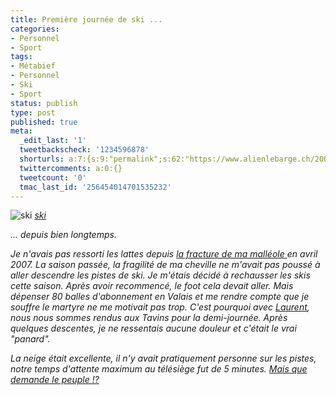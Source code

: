 ```yaml
---
title: Première journée de ski ...
categories:
- Personnel
- Sport
tags:
- Métabief
- Personnel
- Ski
- Sport
status: publish
type: post
published: true
meta:
  _edit_last: '1'
  tweetbackscheck: '1234596878'
  shorturls: a:7:{s:9:"permalink";s:62:"https://www.alienlebarge.ch/2008/12/14/premiere-journee-de-ski/";s:7:"tinyurl";s:25:"https://tinyurl.com/de58qz";s:4:"isgd";s:17:"https://is.gd/iCLH";s:5:"bitly";s:20:"https://bit.ly/3uZQab";s:5:"snipr";s:22:"https://snipr.com/bewjm";s:5:"snurl";s:22:"https://snurl.com/bewjm";s:7:"snipurl";s:24:"https://snipurl.com/bewjm";}
  twittercomments: a:0:{}
  tweetcount: '0'
  tmac_last_id: '256454014701535232'
---
```

<img src="https://farm4.static.flickr.com/3068/3107465364_530ee60baa.jpg" alt="ski" />
<em><a title="photo sharing" href="https://www.flickr.com/photos/alienlebarge/3107465364/">ski</a></em>

<em>... depuis bien longtemps.</em>

<em>Je n'avais pas ressorti les lattes depuis <a href="https://www.alienlebarge.ch/2007/04/25/scalpel-scalpel-bistourit-bistourit-perceuse-a-aire-comprimee-perceuse-a-aire-comprimee/">la fracture de ma malléole </a>en avril 2007. La saison passée, la fragilité de ma cheville ne m'avait pas poussé à aller descendre les pistes de ski.
Je m'étais décidé à rechausser les skis cette saison. Après avoir recommencé, le foot cela devait aller. Mais dépenser 80 balles d'abonnement en Valais et me rendre compte que je souffre le martyre ne me motivait pas trop. C'est pourquoi avec <a title="Le site de Laurent" href="https://www.inertie.net/blog">Laurent</a>, nous nous sommes rendus aux Tavins pour la demi-journée. Après quelques descentes, je ne ressentais aucune douleur et c'était le vrai "panard".</em>

<em>La neige était excellente, il n'y avait pratiquement personne sur les pistes, notre temps d'attente maximum au télésiège fut de 5 minutes. <a title="héhé" href="https://flickr.com/photos/alienlebarge/3106632559/in/set-72157611246567912/">Mais que demande le peuple !?</a></em>
